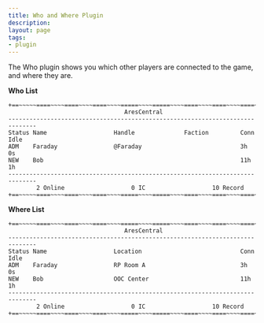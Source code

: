```yaml
---
title: Who and Where Plugin
description:
layout: page
tags: 
- plugin
---
```


The Who plugin shows you which other players are connected to the game, and where they are.

**Who List**

    +==~~~~~====~~~~====~~~~====~~~~=====~~~~=====~~~~====~~~~====~~~~====~~~~~==+
                                     AresCentral                                  
    ------------------------------------------------------------------------------
    Status Name                   Handle              Faction         Conn   Idle
    ADM    Faraday                @Faraday                            3h     0s    
    NEW    Bob                                                        11h    1h    
    ------------------------------------------------------------------------------
            2 Online                   0 IC                   10 Record        
    +==~~~~~====~~~~====~~~~====~~~~=====~~~~=====~~~~====~~~~====~~~~====~~~~~==+

**Where List**

    +==~~~~~====~~~~====~~~~====~~~~=====~~~~=====~~~~====~~~~====~~~~====~~~~~==+
                                     AresCentral                                  
    ------------------------------------------------------------------------------
    Status Name                   Location                            Conn   Idle
    ADM    Faraday                RP Room A                           3h     0s    
    NEW    Bob                    OOC Center                          11h    1h    
    ------------------------------------------------------------------------------
            2 Online                   0 IC                   10 Record        
    +==~~~~~====~~~~====~~~~====~~~~=====~~~~=====~~~~====~~~~====~~~~====~~~~~==+
